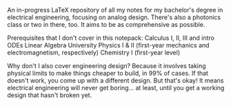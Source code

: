 An in-progress LaTeX repository of all my notes for my bachelor's degree in electrical engineering, focusing on analog design. There's also a photonics class or two in there, too. It aims to be as comprehensive as possible.

Prerequisites that I don't cover in this notepack:
Calculus I, II, III and intro ODEs
Linear Algebra
University Physics I & II (first-year mechanics and electromagnetism, respectively)
Chemistry I (first-year level)

Why don't I also cover engineering design? Because it involves taking physical limits to make things cheaper to build, in 99% of cases. 
If that doesn't work, you come up with a different design. But that's okay! It means electrical engineering will never get boring... at least, until you get a working design that hasn't broken yet.
